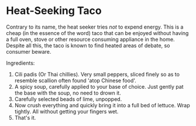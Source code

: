 # Heat-Seeking Taco
Contrary to its name, the heat seeker tries *not* to expend energy. This is a cheap (in the essence of the word) taco that can be enjoyed without having a full oven, stove or other resource consuming appliance in the home. Despite all this, the taco is known to find heated areas of debate, so consumer beware.

Ingredients:

1. Cili padis (Or Thai chillies). Very small peppers, sliced finely so as to resemble scallion often found 'atop Chinese food'.
2. A spicy soup, carefully applied to your base of choice. Just gently pat the base with the soup, no need to drown it.
3. Carefully selected beads of lime, unpopped.
4. Now crush everything and quickly bring it into a full bed of lettuce. Wrap tightly. All without getting your fingers wet.
5. That's it.
